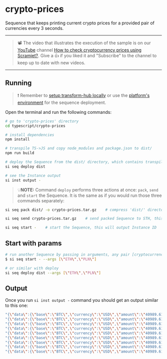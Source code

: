 # crypto-prices

Sequence that keeps printing current crypto prices for a provided pair of currencies every 3 seconds.

___

> 📽️ The video that illustrates the execution of the sample is on our [YouTube](https://www.youtube.com/channel/UChgTmKeuAsKj8kDnylkmP6Q) channel [How to check cryptocurrency prices using Scramjet?](https://www.youtube.com/watch?v=BPLKPVVyHNY&t=3s). Give a 👍 if you liked it and "Subscribe" to the channel to keep up to date with new videos.

___

## Running

> ❗ Remember to [setup transform-hub locally](https://docs.scramjet.org/platform/self-hosted-installation) or use the [platform's environment](https://docs.scramjet.org/platform/quick-start) for the sequence deployment.

Open the terminal and run the following commands:

```bash
# go to 'crypto-prices' directory
cd typescript/crypto-prices

# install dependencies
npm install

# transpile TS->JS and copy node_modules and package.json to dist/
npm run build

# deploy the Sequence from the dist/ directory, which contains transpiled code, package.json and node_modules
si seq deploy dist

# see the Instance output
si inst output -
```

> 💡**NOTE:** Command `deploy` performs three actions at once: `pack`, `send` and `start` the Sequence. It is the same as if you would run those three commands separately:

```bash
si seq pack dist/ -o crypto-prices.tar.gz    # compress 'dist/' directory into file named 'crypto-prices.tar.gz'

si seq send crypto-prices.tar.gz    # send packed Sequence to STH, this will output Sequence ID

si seq start -    # start the Sequence, this will output Instance ID
```

## Start with params

```bash
# run another Sequence by passing in arguments, any pair [cryptocurrency, currency]
$ si seq start - --args [\"ETH\",\"PLN\"]

# or similar with deploy
si seq deploy dist --args [\"ETH\",\"PLN\"]
```

## Output

Once you run `si inst output -` command you should get an output similar to this one:

```bash
"{\"data\":{\"base\":\"BTC\",\"currency\":\"USD\",\"amount\":\"40989.61\"}}\r\n"
"{\"data\":{\"base\":\"BTC\",\"currency\":\"USD\",\"amount\":\"40989.61\"}}\r\n"
"{\"data\":{\"base\":\"BTC\",\"currency\":\"USD\",\"amount\":\"40989.61\"}}\r\n"
"{\"data\":{\"base\":\"BTC\",\"currency\":\"USD\",\"amount\":\"40989.61\"}}\r\n"
"{\"data\":{\"base\":\"BTC\",\"currency\":\"USD\",\"amount\":\"40989.61\"}}\r\n"
"{\"data\":{\"base\":\"BTC\",\"currency\":\"USD\",\"amount\":\"40989.61\"}}\r\n"
"{\"data\":{\"base\":\"BTC\",\"currency\":\"USD\",\"amount\":\"40989.61\"}}\r\n"
"{\"data\":{\"base\":\"BTC\",\"currency\":\"USD\",\"amount\":\"40989.61\"}}\r\n"
"{\"data\":{\"base\":\"BTC\",\"currency\":\"USD\",\"amount\":\"40989.61\"}}\r\n"
```
